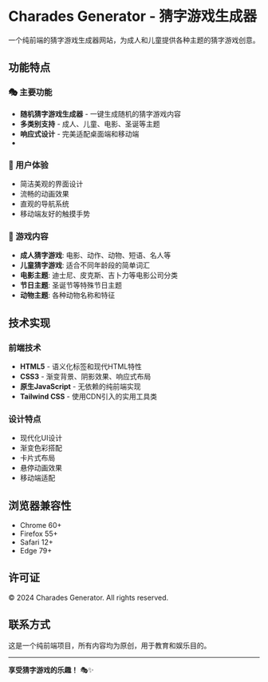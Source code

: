 # Charades Generator - 猜字游戏生成器

一个纯前端的猜字游戏生成器网站，为成人和儿童提供各种主题的猜字游戏创意。

## 功能特点

### 🎭 主要功能
- **随机猜字游戏生成器** - 一键生成随机的猜字游戏内容
- **多类别支持** - 成人、儿童、电影、圣诞等主题
- **响应式设计** - 完美适配桌面端和移动端
- 
### 📱 用户体验
- 简洁美观的界面设计
- 流畅的动画效果
- 直观的导航系统
- 移动端友好的触摸手势

### 🎯 游戏内容
- **成人猜字游戏**: 电影、动作、动物、短语、名人等
- **儿童猜字游戏**: 适合不同年龄段的简单词汇
- **电影主题**: 迪士尼、皮克斯、吉卜力等电影公司分类
- **节日主题**: 圣诞节等特殊节日主题
- **动物主题**: 各种动物名称和特征

## 技术实现

### 前端技术
- **HTML5** - 语义化标签和现代HTML特性
- **CSS3** - 渐变背景、阴影效果、响应式布局
- **原生JavaScript** - 无依赖的纯前端实现
- **Tailwind CSS** - 使用CDN引入的实用工具类

### 设计特点
- 现代化UI设计
- 渐变色彩搭配
- 卡片式布局
- 悬停动画效果
- 移动端适配

## 浏览器兼容性

- Chrome 60+
- Firefox 55+
- Safari 12+
- Edge 79+

## 许可证

© 2024 Charades Generator. All rights reserved.

## 联系方式

这是一个纯前端项目，所有内容均为原创，用于教育和娱乐目的。

---

**享受猜字游戏的乐趣！** 🎭✨ 
